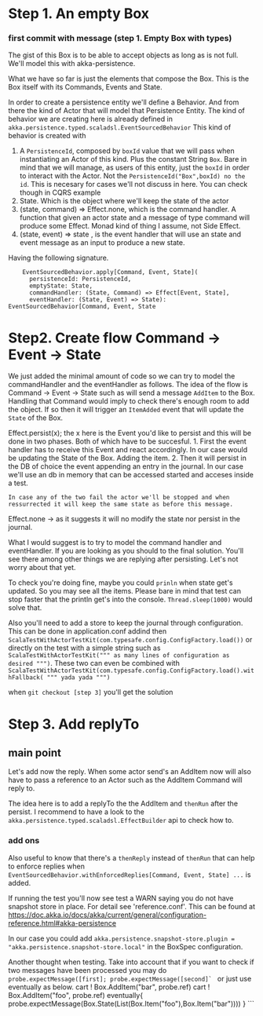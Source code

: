 # Step 1. An empty Box
### first commit with message (step 1. Empty Box with types)

The gist of this Box is to be able to accept objects as long as is not full. We'll model this with akka-persistence.

What we have so far is just the elements that compose the Box. This is the Box itself with its Commands, Events and State.

In order to create a persistence entity we'll define a Behavior. And from there the kind of Actor that will model that Persistence Entity. The kind of behavior we are creating here is already defined in `akka.persistence.typed.scaladsl.EventSourcedBehavior`
This kind of behavior is created with 
1. A `PersistenceId`, composed by `boxId` value that we will pass when instantiating an Actor of this kind. Plus the constant String `Box`.  Bare in  mind that we will manage, as  users of this entity, just  the `boxId` in order to interact with the Actor. Not the `PersistenceId("Box",boxId) no the id`. This is necesary for cases we'll not discuss in here. You can check though in CQRS example
2. State. Which is the object where we'll keep the state of the actor
3. (state, command) => Effect.none, which is the command handler. A function that given an actor state and a message of type command will produce some Effect. Monad kind of thing I assume, not Side Effect.
4. (state, event) => state , is the event handler that will use an state and event message as an input to produce a new state.

Having the following signature.  
```   
    EventSourcedBehavior.apply[Command, Event, State](
      persistenceId: PersistenceId,
      emptyState: State,
      commandHandler: (State, Command) => Effect[Event, State],
      eventHandler: (State, Event) => State): EventSourcedBehavior[Command, Event, State
```


# Step2. Create flow Command -> Event -> State

We just added the minimal amount of code so we can try to model the commandHandler and the eventHandler as follows. The idea of the flow is Command -> Event -> State such as will send a message `AddItem` to the Box. Handling that Command would imply to check there's enough room to add the object. If so then it will trigger an `ItemAdded` event that will update the `State` of the Box.

Effect.persist(x); the x here is the Event you'd like to persist and this will be done in two phases. Both of which have to be succesful.
    1. First the event handler has to receive this Event and react accordingly. In our case would be updating the State of the Box. Adding the item.
    2. Then it will persist in the DB of choice the event appending an entry in the journal. In our case we'll use an db in memory that can be accessed started and acceses inside a test.

    In case any of the two fail the actor we'll be stopped and when ressurrected it will keep the same state as before this message. 

Effect.none -> as it suggests it will no modify the state nor persist in the journal. 

What I would suggest is to try to model the command handler and eventHandler. If you are looking as you should to the final solution. You'll see there among other things we are replying after persisting. Let's not worry about that yet.

To check you're doing fine, maybe you could `prinln` when state get's updated. So you may see all the items. Please bare in mind that test can stop faster that the println get's into the console. `Thread.sleep(1000)` would solve that.

Also you'll need to add a store to keep the journal through configuration. This can be done in application.conf addind then `ScalaTestWithActorTestKit(com.typesafe.config.ConfigFactory.load())` or directly on the test with a simple string such as `ScalaTestWithActorTestKit(""" as many lines of configuration as desired """)`. These two can even be combined with `ScalaTestWithActorTestKit(com.typesafe.config.ConfigFactory.load().withFallback( """ yada yada """)`

when `git checkout [step 3]` you'll get the solution


# Step 3. Add replyTo


## main point
Let's add now the reply. When some actor send's an AddItem now will also have to pass a reference to an Actor such as the AddItem Command will reply to.

The idea here is to add a replyTo the the AddItem and `thenRun` after the persist. I recommend to have a look to the `akka.persistence.typed.scaladsl.EffectBuilder` api to check how to.

### add ons

Also useful to know that there's a `thenReply` instead of `thenRun` that can help to enforce replies when `EventSourcedBehavior.withEnforcedReplies[Command, Event, State] ...` is added.

If running the test you'll now see test a WARN saying you do not have snapshot store in place. For detail see 'reference.conf'. This can be found at https://doc.akka.io/docs/akka/current/general/configuration-reference.html#akka-persistence

In our case you could add `akka.persistence.snapshot-store.plugin = "akka.persistence.snapshot-store.local"` in the BoxSpec configuration.

Another thought when testing. Take into account that if you want to check if two messages have been processed you may do 
    ```probe.expectMessage([first];
       probe.expectMessage([second]`
    ```
    or just use eventually as below.
      cart ! Box.AddItem("bar", probe.ref)
      cart ! Box.AddItem("foo", probe.ref)
      eventually{
       probe.expectMessage(Box.State(List(Box.Item("foo"),Box.Item("bar"))))
      }
    ```